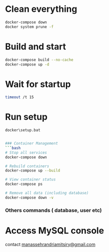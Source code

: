 # Clean everything
```bash 
docker-compose down
docker system prune -f
```

# Build and start
```bash
docker-compose build --no-cache
docker-compose up -d
```

# Wait for startup
```bash
timeout /t 15
```

# Run setup
```bash
docker\setup.bat


### Container Management
```bash
# Stop all services
docker-compose down

# Rebuild containers
docker-compose up --build

# View container status
docker-compose ps

# Remove all data (including database)
docker-compose down -v
```

### Others commands ( database, user etc)
# Access MySQL console
contact manassehrandriamitsiry@gmail.com
